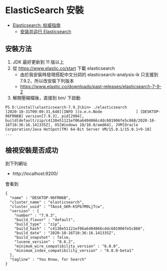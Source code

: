 # ElasticSearch 安裝

* [Elasticsearch: 权威指南](https://www.elastic.co/guide/cn/elasticsearch/guide/current/getting-started.html)
    * [安装并运行 Elasticsearch](https://www.elastic.co/guide/cn/elasticsearch/guide/current/running-elasticsearch.html)
    
## 安裝方法

1. JDK 最好更新到 11 版以上
2. 從 https://www.elastic.co/start 下載 elasticsearch
    * 由於我安裝時發現搭配中文分詞的 elasticsearch-analysis-ik 只支援到 7.9.2，所以改安裝下列版本
    * https://www.elastic.co/downloads/past-releases/elasticsearch-7-9-2
3. 解開壓縮檔後，直接到 bin/ 下啟動

```
PS D:\install\elasticsearch-7.9.3\bin> ./elasticsearch
[2020-10-31T09:09:31,648][INFO ][o.e.n.Node               ] [DESKTOP-96FRN6B] version[7.9.3], pid[2904], build[default/zip/c4138e51121ef06a6404866cddc601906fe5c868/2020-10-16T10:36:16.141335Z], OS[Windows 10/10.0/amd64], JVM[Oracle Corporation/Java HotSpot(TM) 64-Bit Server VM/15.0.1/15.0.1+9-18]
...
```

## 檢視安裝是否成功

到下列網址

* http://localhost:9200/

會看到

```
{
  "name" : "DESKTOP-96FRN6B",
  "cluster_name" : "elasticsearch",
  "cluster_uuid" : "TAos4_GKR-KSPb7M0LjTcw",
  "version" : {
    "number" : "7.9.3",
    "build_flavor" : "default",
    "build_type" : "zip",
    "build_hash" : "c4138e51121ef06a6404866cddc601906fe5c868",
    "build_date" : "2020-10-16T10:36:16.141335Z",
    "build_snapshot" : false,
    "lucene_version" : "8.6.2",
    "minimum_wire_compatibility_version" : "6.8.0",
    "minimum_index_compatibility_version" : "6.0.0-beta1"
  },
  "tagline" : "You Know, for Search"
}
```

